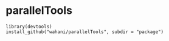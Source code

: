 parallelTools
=============

```
library(devtools)
install_github("wahani/parallelTools", subdir = "package")
```

